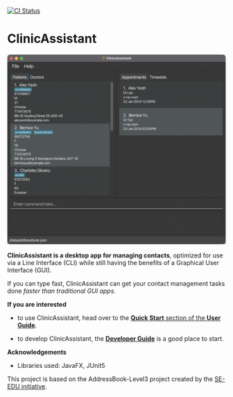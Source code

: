 [![CI Status](https://github.com/AY2324S1-CS2103T-W09-3/tp/workflows/Java%20CI/badge.svg)](https://github.com/AY2324S1-CS2103T-W09-3/tp/actions)
# ClinicAssistant

![Ui](docs/images/Ui.png)

**ClinicAssistant is a desktop app for managing contacts**, optimized for use via a Line Interface (CLI) while still having the benefits of a Graphical User Interface (GUI).

If you can type fast, ClinicAssistant can get your contact management tasks done *faster than traditional GUI apps.*

**If you are interested**
- to use ClinicAssistant, head over to the [**Quick Start** section of the **User Guide**](docs/UserGuide.md).

- to develop ClinicAssistant, the [**Developer Guide**](docs/DeveloperGuide.md) is a good place to start.

**Acknowledgements**

  - Libraries used: JavaFX, JUnit5

This project is based on the AddressBook-Level3 project created by the [SE-EDU initiative](https://se-education.org).
